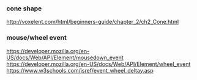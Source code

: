### cone shape
http://voxelent.com/html/beginners-guide/chapter_2/ch2_Cone.html

### mouse/wheel event
https://developer.mozilla.org/en-US/docs/Web/API/Element/mousedown_event
https://developer.mozilla.org/en-US/docs/Web/API/Element/wheel_event
https://www.w3schools.com/jsref/event_wheel_deltay.asp